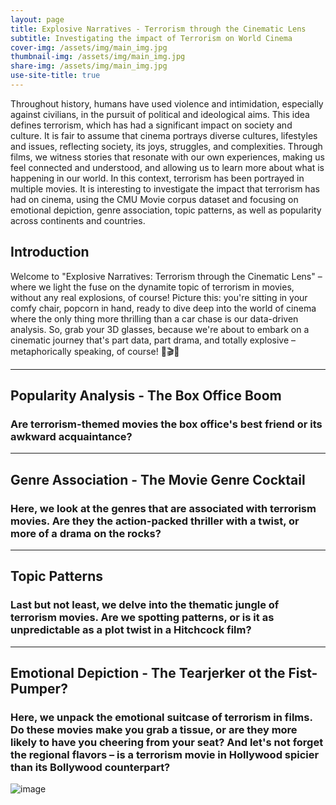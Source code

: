 ```yaml
---
layout: page
title: Explosive Narratives - Terrorism through the Cinematic Lens
subtitle: Investigating the impact of Terrorism on World Cinema
cover-img: /assets/img/main_img.jpg
thumbnail-img: /assets/img/main_img.jpg
share-img: /assets/img/main_img.jpg
use-site-title: true
---
```


Throughout history, humans have used violence and intimidation, especially against civilians, in the pursuit of political and ideological aims. This idea defines terrorism, which has had a significant impact on society and culture. It is fair to assume that cinema portrays diverse cultures, lifestyles and issues, reflecting society, its joys, struggles, and complexities. Through films, we witness stories that resonate with our own experiences, making us feel connected and understood, and allowing us to learn more about what is happening in our world. In this context, terrorism has been portrayed in multiple movies. It is interesting to investigate the impact that terrorism has had on cinema, using the CMU Movie corpus dataset and focusing on emotional depiction, genre association, topic patterns, as well as popularity across continents and countries.

## Introduction
Welcome to "Explosive Narratives: Terrorism through the Cinematic Lens" – where we light the fuse on the dynamite topic of terrorism in movies, without any real explosions, of course! Picture this: you're sitting in your comfy chair, popcorn in hand, ready to dive deep into the world of cinema where the only thing more thrilling than a car chase is our data-driven analysis. 
So, grab your 3D glasses, because we're about to embark on a cinematic journey that's part data, part drama, and totally explosive – metaphorically speaking, of course! 🍿🎬💥

-----------------
## Popularity Analysis - The Box Office Boom
### Are terrorism-themed movies the box office's best friend or its awkward acquaintance? 

-----------------
## Genre Association - The Movie Genre Cocktail
### Here, we look at the genres that are associated with terrorism movies. Are they the action-packed thriller with a twist, or more of a drama on the rocks?

-----------------
## Topic Patterns
### Last but not least, we delve into the thematic jungle of terrorism movies. Are we spotting patterns, or is it as unpredictable as a plot twist in a Hitchcock film?

-----------------
## Emotional Depiction - The Tearjerker ot the Fist-Pumper?
### Here, we unpack the emotional suitcase of terrorism in films. Do these movies make you grab a tissue, or are they more likely to have you cheering from your seat? And let's not forget the regional flavors – is a terrorism movie in Hollywood spicier than its Bollywood counterpart?

![image](https://github.com/aishamasmoudi/AISHAMASMOUDI.github.io/assets/92583412/72b9a0f8-7910-4b6c-b78b-2bdfbdd72b87)

